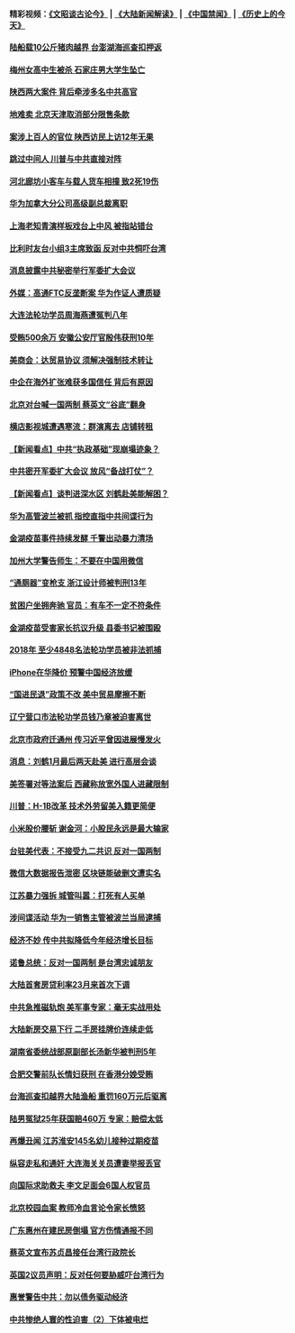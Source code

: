 #### 精彩视频：[《文昭谈古论今》](https://github.com/gfw-breaker/wenzhao/blob/master/README.md?t=01120930) | [《大陆新闻解读》](https://github.com/gfw-breaker/ntdtv-comedy/blob/master/README.md?t=01120930) | [《中国禁闻》](https://github.com/gfw-breaker/ntdtv-news/blob/master/README.md?t=01120930) | [《历史上的今天》](https://github.com/gfw-breaker/today-in-history/blob/master/README.md?t=01120930) 

#### [陆船载10公斤猪肉越界 台澎湖海巡查扣押返](../pages/nsc413/n10970311.md?t=01120930) 

#### [梅州女高中生被杀 石家庄男大学生坠亡](../pages/nsc413/n10970258.md?t=01120930) 

#### [陕西两大案件 背后牵涉多名中共高官](../pages/nsc413/n10970216.md?t=01120930) 


#### [地难卖 北京天津取消部分限售条款](../pages/nsc413/n10969773.md?t=01120930) 

#### [案涉上百人的官位 陕西访民上访12年无果](../pages/nsc413/n10962577.md?t=01120930) 

#### [跳过中间人 川普与中共直接对阵](../pages/nsc413/n10961332.md?t=01120930) 

#### [河北廊坊小客车与载人货车相撞 致2死19伤](../pages/nsc413/n10969830.md?t=01120930) 

#### [华为加拿大分公司高级副总裁离职](../pages/nsc413/n10969911.md?t=01120930) 

#### [上海老知青演样板戏台上中风 被指站错台](../pages/nsc413/n10969718.md?t=01120930) 

#### [比利时友台小组3主席致函 反对中共恫吓台湾](../pages/nsc413/n10969787.md?t=01120930) 

#### [消息披露中共秘密举行军委扩大会议](../pages/nsc413/n10968368.md?t=01120930) 

#### [外媒：高通FTC反垄断案 华为作证人遭质疑](../pages/nsc413/n10969482.md?t=01120930) 

#### [大连法轮功学员周海燕遭冤判八年](../pages/nsc413/n10966805.md?t=01120930) 

#### [受贿500余万 安徽公安厅官殷伟获刑10年](../pages/nsc413/n10969392.md?t=01120930) 

#### [美商会：达贸易协议 须解决强制技术转让](../pages/nsc413/n10969621.md?t=01120930) 

#### [中企在海外扩张难获多国信任 背后有原因](../pages/nsc413/n10969228.md?t=01120930) 

#### [北京对台喊一国两制 蔡英文“谷底”翻身](../pages/nsc413/n10969033.md?t=01120930) 

#### [横店影视城遭遇寒流：群演离去 店铺转租](../pages/nsc413/n10969375.md?t=01120930) 

#### [【新闻看点】中共“执政基础”现崩塌迹象？](../pages/nsc413/n10969324.md?t=01120930) 

#### [中共密开军委扩大会议 放风“备战打仗”？](../pages/nsc413/n10969495.md?t=01120930) 

#### [【新闻看点】谈判进深水区 刘鹤赴美能解困？](../pages/nsc413/n10969116.md?t=01120930) 

#### [华为高管波兰被抓 指控直指中共间谍行为](../pages/nsc413/n10969265.md?t=01120930) 

#### [金湖疫苗事件持续发酵 千警出动暴力清场](../pages/nsc413/n10969436.md?t=01120930) 

#### [加州大学警告师生：不要在中国用微信](../pages/nsc413/n10969475.md?t=01120930) 

#### [“通厕器”变枪支 浙江设计师被判刑13年](../pages/nsc413/n10969331.md?t=01120930) 

#### [贫困户坐拥奔驰 官员：有车不一定不符条件](../pages/nsc413/n10969305.md?t=01120930) 

#### [金湖疫苗受害家长抗议升级 县委书记被围殴](../pages/nsc413/n10969103.md?t=01120930) 

#### [2018年 至少4848名法轮功学员被非法抓捕](../pages/nsc413/n10968595.md?t=01120930) 

#### [iPhone在华降价 预警中国经济放缓](../pages/nsc413/n10968933.md?t=01120930) 

#### [“国进民退”政策不改 美中贸易摩擦不断](../pages/nsc413/n10969143.md?t=01120930) 

#### [辽宁营口市法轮功学员钱乃章被迫害离世](../pages/nsc413/n10968367.md?t=01120930) 

#### [北京市政府迁通州 传习近平曾因进展慢发火](../pages/nsc413/n10969158.md?t=01120930) 

#### [消息：刘鹤1月最后两天赴美 进行高层会谈](../pages/nsc413/n10967146.md?t=01120930) 

#### [美签署对等法案后 西藏称放宽外国人进藏限制](../pages/nsc413/n10969024.md?t=01120930) 


#### [川普：H-1B改革 技术外劳留美入籍更简便](../pages/nsc413/n10968990.md?t=01120930) 

#### [小米股价腰斩 谢金河：小股民永远是最大输家](../pages/nsc413/n10967179.md?t=01120930) 

#### [台驻美代表：不接受九二共识 反对一国两制](../pages/nsc413/n10968917.md?t=01120930) 

#### [微信大数据报告泄密 区块链能破删文遭实名](../pages/nsc413/n10968642.md?t=01120930) 

#### [江苏暴力强拆 城管叫嚣：打死有人买单](../pages/nsc413/n10968832.md?t=01120930) 

#### [涉间谍活动 华为一销售主管被波兰当局逮捕](../pages/nsc413/n10968651.md?t=01120930) 

#### [经济不妙 传中共拟降低今年经济增长目标](../pages/nsc413/n10968504.md?t=01120930) 

#### [诺鲁总统：反对一国两制 是台湾忠诚朋友](../pages/nsc413/n10968544.md?t=01120930) 

#### [大陆首套房贷利率23月来首次下调](../pages/nsc413/n10968231.md?t=01120930) 

#### [中共急推磁轨炮 美军事专家：毫无实战用处](../pages/nsc413/n10968326.md?t=01120930) 

#### [大陆新房交易下行 二手房挂牌价连续走低](../pages/nsc413/n10967248.md?t=01120930) 

#### [湖南省委统战部原副部长汤新华被判刑5年](../pages/nsc413/n10967780.md?t=01120930) 

#### [合肥交警前队长情妇获刑 在香港分娩受贿](../pages/nsc413/n10967742.md?t=01120930) 

#### [台海巡查扣越界大陆渔船 重罚160万元后驱离](../pages/nsc413/n10968245.md?t=01120930) 

#### [陆男冤狱25年获国赔460万 专家：赔偿太低](../pages/nsc413/n10967953.md?t=01120930) 

#### [再爆丑闻 江苏淮安145名幼儿接种过期疫苗](../pages/nsc413/n10967610.md?t=01120930) 

#### [纵容走私和通奸 大连海关关员遭妻举报丢官](../pages/nsc413/n10967458.md?t=01120930) 

#### [向国际求助救夫 李文足面会6国人权官员](../pages/nsc413/n10967070.md?t=01120930) 

#### [北京校园血案 教师冷血言论令家长愤怒](../pages/nsc413/n10967256.md?t=01120930) 

#### [广东惠州在建民房倒塌 官方伤情通报不同](../pages/nsc413/n10967196.md?t=01120930) 

#### [蔡英文宣布苏贞昌接任台湾行政院长](../pages/nsc413/n10967288.md?t=01120930) 

#### [英国2议员声明：反对任何要胁威吓台湾行为](../pages/nsc413/n10967138.md?t=01120930) 

#### [惠誉警告中共：勿以债务驱动经济](../pages/nsc413/n10967239.md?t=01120930) 

#### [中共惨绝人寰的性迫害（2）下体被电烂](../pages/nsc413/n10873575.md?t=01120930) 

